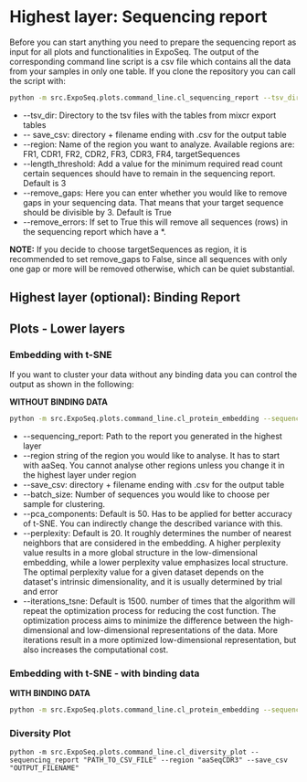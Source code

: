 # Highest layer: Sequencing report

Before you can start anything you need to prepare the sequencing report as input for all plots and functionalities in ExpoSeq. The output of the corresponding command line script is a csv file which contains all the data from your samples in only one table. If you clone the repository you can call the script with:

```bash
python -m src.ExpoSeq.plots.command_line.cl_sequencing_report --tsv_dir "DIR_TO_TSV_FILES" --save_csv "OUTPUT_FILENAME" --region "CDR3"

```

- --tsv_dir: Directory to the tsv files with the tables from mixcr export tables
- -- save_csv: directory + filename ending with .csv for the output table
- --region: Name of the region you want to analyze. Available regions are: FR1, CDR1, FR2, CDR2, FR3, CDR3, FR4, targetSequences
- --length_threshold: Add a value for the minimum required read count certain sequences should have to remain in the sequencing report. Default is 3
- --remove_gaps: Here you can enter whether you would like to remove gaps in your sequencing data. That means that your target sequence should be divisible by 3. Default is True
- --remove_errors: If set to True this will remove all sequences (rows) in the sequencing report which have a *.

**NOTE:** If you decide to choose targetSequences as region, it is recommended to set remove_gaps to False, since all sequences with only one gap or more will be removed otherwise, which can be quiet substantial.

## Highest layer (optional): Binding Report



## Plots - Lower layers

### Embedding with t-SNE

If you want to cluster your data without any binding data you can control the output as shown in the following:

**WITHOUT BINDING DATA**

```bash
python -m src.ExpoSeq.plots.command_line.cl_protein_embedding --sequencing_report "PATH_TO_CSV_FILE" --region "aaSeqCDR3" --save_csv "OUTPUT_FILENAME" --samples "SAMPLE_NAME1" "SAMPLE_NAME2" --batch_size 100 --pca_components 50 --perplexity 25 --iterations_tsne 252 
```

- --sequencing_report: Path to the report you generated in the highest layer
- --region string of the region you would like to analyse. It has to start with aaSeq. You cannot analyse other regions unless you change it in the highest layer under region
- --save_csv: directory + filename ending with .csv for the output table
- --batch_size: Number of sequences you would like to choose per sample for clustering.
- --pca_components: Default is 50. Has to be applied for better accuracy of t-SNE. You can indirectly change the described variance with this.
- --perplexity: Default is 20. It roughly determines the number of nearest neighbors that are considered in the embedding. A higher perplexity value results in a more global structure in the low-dimensional embedding, while a lower perplexity value emphasizes local structure. The optimal perplexity value for a given dataset depends on the dataset's intrinsic dimensionality, and it is usually determined by trial and error
- --iterations_tsne: Default is 1500. number of times that the algorithm will repeat the optimization process for reducing the cost function. The optimization process aims to minimize the difference between the high-dimensional and low-dimensional representations of the data. More iterations result in a more optimized low-dimensional representation, but also increases the computational cost.

### Embedding with t-SNE - with binding data

**WITH BINDING DATA**

```bash
python -m src.ExpoSeq.plots.command_line.cl_protein_embedding --sequencing_report "PATH_TO_CSV_FILE" --region "aaSeqCDR3" --save_csv "OUTPUT_FILENAME" --samples "SAMPLE_NAME1" "SAMPLE_NAME2" --batch_size 100 --pca_components 50 --perplexity 25 --iterations_tsne 252 --binding_data "PATH_TO_CSV_FILE" --antigen_names "ANTIGEN1" "ANTIGEN2"
```


### Diversity Plot

```
python -m src.ExpoSeq.plots.command_line.cl_diversity_plot --sequencing_report "PATH_TO_CSV_FILE" --region "aaSeqCDR3" --save_csv "OUTPUT_FILENAME"
```